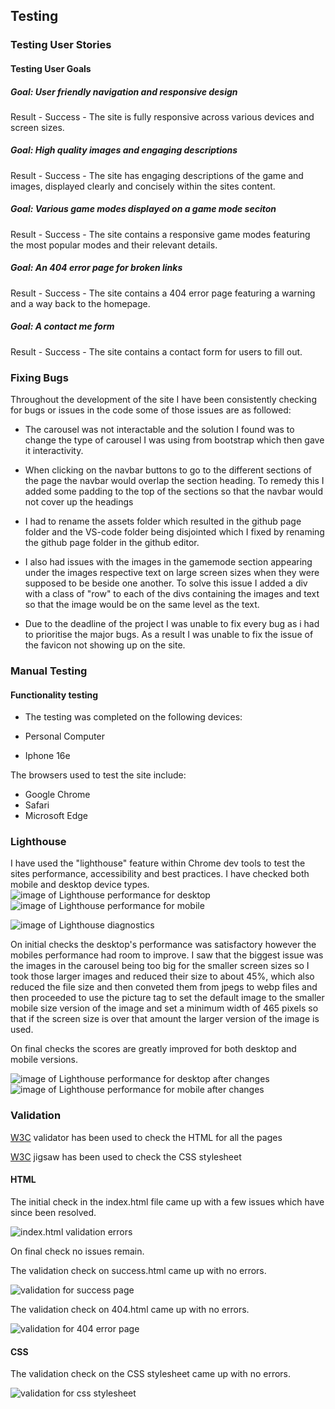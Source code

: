 ## Testing

### Testing User Stories
#### Testing User Goals
##### Goal: User friendly navigation and responsive design
Result - Success - The site is fully responsive across various devices and screen sizes.
##### Goal: High quality images and engaging descriptions
Result - Success - The site has engaging descriptions of the game and images, displayed clearly and concisely within the sites content.
##### Goal: Various game modes displayed on a game mode seciton
Result - Success - The site contains a responsive game modes featuring the most popular modes and their relevant details.
##### Goal: An 404 error page for broken links
Result - Success - The site contains a 404 error page featuring a warning and a way back to the homepage.
##### Goal: A contact me form
Result - Success - The site contains a contact form for users to fill out.

### Fixing Bugs

Throughout the development of the site I have been consistently checking for bugs or issues in the code some of those issues are as followed:

- The carousel was not interactable and the solution I found was to change the type of carousel I was using from bootstrap which then gave it interactivity.

- When clicking on the navbar buttons to go to the different sections of the page the navbar would overlap the section heading. To remedy this I added some padding to the top of the sections so that the navbar would not cover up the headings

- I had to rename the assets folder which resulted in the github page folder and the VS-code folder being disjointed which I fixed by renaming the github page folder in the github editor.

- I also had issues with the images in the gamemode section appearing under the images respective text on large screen sizes when they were supposed to be beside one another. To solve this issue I added a div with a class of "row" to each of the divs containing the images and text so that the image would be on the same level as the text.

- Due to the deadline of the project I was unable to fix every bug as i had to prioritise the major bugs. As a result I was unable to fix the issue of the favicon not showing up on the site.

### Manual Testing 

#### Functionality testing

- The testing was completed on the following devices:

- Personal Computer
- Iphone 16e

The browsers used to test the site include:

- Google Chrome
- Safari
- Microsoft Edge

### Lighthouse
I have used the "lighthouse" feature within Chrome dev tools to test the sites performance, accessibility and best practices. I have checked both mobile and desktop device types.
![image of Lighthouse performance for desktop](/assets/documentation/lighthouse-pc.png)
![image of Lighthouse performance for mobile](/assets/documentation/lighthouse-mobile.png)

![image of Lighthouse diagnostics](/assets/documentation/lighthouse-diagnostic.png)

On initial checks the desktop's performance was satisfactory however the mobiles performance had room to improve. I saw that the biggest issue was the images in the carousel being too big for the smaller screen sizes so I took those larger images and reduced their size to about 45%, which also reduced the file size and then conveted them from jpegs to webp files and then proceeded to use the picture tag to set the default image to the smaller mobile size version of the image and set a minimum width of 465 pixels so that if the screen size is over that amount the larger version of the image is used.

On final checks the scores are greatly improved for both desktop and mobile versions.

![image of Lighthouse performance for desktop after changes](/assets/documentation/lighthouse-pc-final.png)
![image of Lighthouse performance for mobile after changes](/assets/documentation/lighthouse-mobile-final.png)

### Validation

[W3C](https://validator.w3.org/) validator has been used to check the HTML for all the pages 

[W3C](https://jigsaw.w3.org/css-validator/) jigsaw has been used to check the CSS stylesheet 

#### HTML
The initial check in the index.html file came up with a few issues which have since been resolved.

![index.html validation errors](/assets/documentation/index-validation.png)

On final check no issues remain.

The validation check on success.html came up with no errors.

![validation for success page](/assets/documentation/success-validation.png)

The validation check on 404.html came up with no errors.

![validation for 404 error page](/assets/documentation/success-validation.png)

#### CSS


The validation check on the CSS stylesheet came up with no errors.

![validation for css stylesheet](/assets/documentation/css-validation.png)





